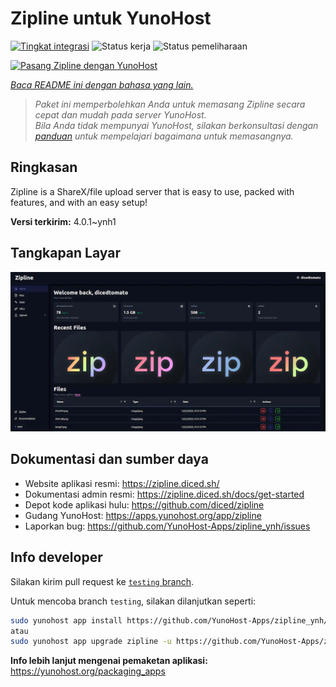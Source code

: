 <!--
N.B.: README ini dibuat secara otomatis oleh <https://github.com/YunoHost/apps/tree/master/tools/readme_generator>
Ini TIDAK boleh diedit dengan tangan.
-->

# Zipline untuk YunoHost

[![Tingkat integrasi](https://apps.yunohost.org/badge/integration/zipline)](https://ci-apps.yunohost.org/ci/apps/zipline/)
![Status kerja](https://apps.yunohost.org/badge/state/zipline)
![Status pemeliharaan](https://apps.yunohost.org/badge/maintained/zipline)

[![Pasang Zipline dengan YunoHost](https://install-app.yunohost.org/install-with-yunohost.svg)](https://install-app.yunohost.org/?app=zipline)

*[Baca README ini dengan bahasa yang lain.](./ALL_README.md)*

> *Paket ini memperbolehkan Anda untuk memasang Zipline secara cepat dan mudah pada server YunoHost.*  
> *Bila Anda tidak mempunyai YunoHost, silakan berkonsultasi dengan [panduan](https://yunohost.org/install) untuk mempelajari bagaimana untuk memasangnya.*

## Ringkasan

Zipline is a ShareX/file upload server that is easy to use, packed with features, and with an easy setup! 

**Versi terkirim:** 4.0.1~ynh1

## Tangkapan Layar

![Tangkapan Layar pada Zipline](./doc/screenshots/screenshot.png)

## Dokumentasi dan sumber daya

- Website aplikasi resmi: <https://zipline.diced.sh/>
- Dokumentasi admin resmi: <https://zipline.diced.sh/docs/get-started>
- Depot kode aplikasi hulu: <https://github.com/diced/zipline>
- Gudang YunoHost: <https://apps.yunohost.org/app/zipline>
- Laporkan bug: <https://github.com/YunoHost-Apps/zipline_ynh/issues>

## Info developer

Silakan kirim pull request ke [`testing` branch](https://github.com/YunoHost-Apps/zipline_ynh/tree/testing).

Untuk mencoba branch `testing`, silakan dilanjutkan seperti:

```bash
sudo yunohost app install https://github.com/YunoHost-Apps/zipline_ynh/tree/testing --debug
atau
sudo yunohost app upgrade zipline -u https://github.com/YunoHost-Apps/zipline_ynh/tree/testing --debug
```

**Info lebih lanjut mengenai pemaketan aplikasi:** <https://yunohost.org/packaging_apps>
